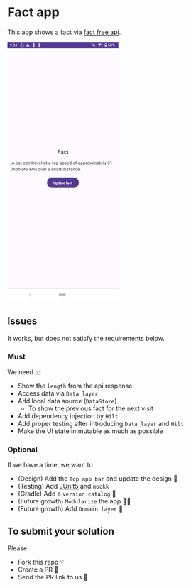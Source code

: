 # Fact app
This app shows a fact via [fact free api](https://catfact.ninja/fact).

![Screenshot](./fact_app.png)

## Issues
It works, but does not satisfy the requirements below.

### Must
We need to
- Show the `length` from the api response
- Access data via `Data layer`
- Add local data source (`DataStore`)
  - To show the previous fact for the next visit
- Add dependency injection by `Hilt`
- Add proper testing after introducing `Data layer` and `Hilt`
- Make the UI state immutable as much as possible

### Optional
If we have a time, we want to
- (Design) Add the `Top app bar` and update the design 🏰
- (Testing) Add [JUnit5](https://github.com/mannodermaus/android-junit5) and `mockk`
- (Gradle) Add a `version catalog` 📗
- (Future growth) `Modularize` the app ✌🏻
- (Future growth) Add `Domain layer` 🚴‍️

## To submit your solution
Please
- Fork this repo ⑂
- Create a PR 📝
- Send the PR link to us 🙏
